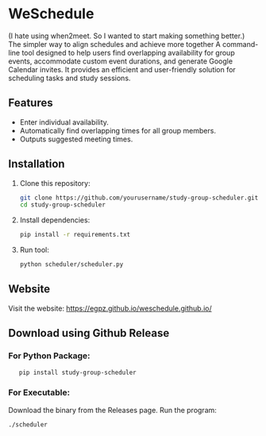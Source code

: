 # WeSchedule
(I hate using when2meet. So I wanted to start making something better.)
The simpler way to align schedules and achieve more together
A command-line tool designed to help users find overlapping availability for group events, accommodate custom event durations, and generate Google Calendar invites. It provides an efficient and user-friendly solution for scheduling tasks and study sessions.

## Features
- Enter individual availability.
- Automatically find overlapping times for all group members.
- Outputs suggested meeting times.

## Installation
1. Clone this repository:
   ```bash
   git clone https://github.com/yourusername/study-group-scheduler.git
   cd study-group-scheduler

2. Install dependencies:
   ```bash
   pip install -r requirements.txt

3. Run tool:
   ```bash
   python scheduler/scheduler.py

## Website
Visit the website:
https://egpz.github.io/weschedule.github.io/

## Download using Github Release

### For Python Package:


``` bash
   pip install study-group-scheduler
```

### For Executable:
Download the binary from the Releases page.
Run the program:
``` bash
./scheduler
